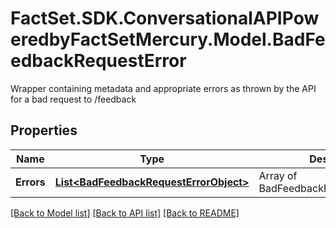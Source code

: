 # FactSet.SDK.ConversationalAPIPoweredbyFactSetMercury.Model.BadFeedbackRequestError
Wrapper containing metadata and appropriate errors as thrown by the API for a bad request to /feedback

## Properties

Name | Type | Description | Notes
------------ | ------------- | ------------- | -------------
**Errors** | [**List&lt;BadFeedbackRequestErrorObject&gt;**](BadFeedbackRequestErrorObject.md) | Array of BadFeedbackRequestErrorObject | 

[[Back to Model list]](../README.md#documentation-for-models) [[Back to API list]](../README.md#documentation-for-api-endpoints) [[Back to README]](../README.md)


